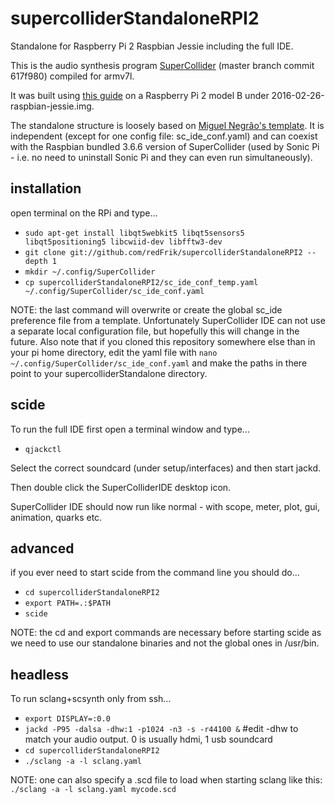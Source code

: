 # supercolliderStandaloneRPI2
Standalone for Raspberry Pi 2 Raspbian Jessie including the full IDE.

This is the audio synthesis program [SuperCollider](http://github.com/supercollider/supercollider) (master branch commit 617f980) compiled for armv7l.

It was built using [this guide](http://supercollider.github.io/development/building-raspberrypi.html) on a Raspberry Pi 2 model B under 2016-02-26-raspbian-jessie.img.

The standalone structure is loosely based on [Miguel Negrão's template](https://github.com/miguel-negrao/scStandalone). It is independent (except for one config file: sc_ide_conf.yaml) and can coexist with the Raspbian bundled 3.6.6 version of SuperCollider (used by Sonic Pi - i.e. no need to uninstall Sonic Pi and they can even run simultaneously).

installation
--

open terminal on the RPi and type...

* `sudo apt-get install libqt5webkit5 libqt5sensors5 libqt5positioning5 libcwiid-dev libfftw3-dev`
* `git clone git://github.com/redFrik/supercolliderStandaloneRPI2 --depth 1`
* `mkdir ~/.config/SuperCollider`
* `cp supercolliderStandaloneRPI2/sc_ide_conf_temp.yaml ~/.config/SuperCollider/sc_ide_conf.yaml`

NOTE: the last command will overwrite or create the global sc_ide preference file from a template. Unfortunately SuperCollider IDE can not use a separate local configuration file, but hopefully this will change in the future. Also note that if you cloned this repository somewhere else than in your pi home directory, edit the yaml file with `nano ~/.config/SuperCollider/sc_ide_conf.yaml` and make the paths in there point to your supercolliderStandalone directory.

scide
--

To run the full IDE first open a terminal window and type...

* `qjackctl`

Select the correct soundcard (under setup/interfaces) and then start jackd.

Then double click the SuperColliderIDE desktop icon.

SuperCollider IDE should now run like normal - with scope, meter, plot, gui, animation, quarks etc.

advanced
--

if you ever need to start scide from the command line you should do...

* `cd supercolliderStandaloneRPI2`
* `export PATH=.:$PATH`
* `scide`

NOTE: the cd and export commands are necessary before starting scide as we need to use our standalone binaries and not the global ones in /usr/bin.

headless
--

To run sclang+scsynth only from ssh...

* `export DISPLAY=:0.0`
* `jackd -P95 -dalsa -dhw:1 -p1024 -n3 -s -r44100 &` #edit -dhw to match your audio output. 0 is usually hdmi, 1 usb soundcard
* `cd supercolliderStandaloneRPI2`
* `./sclang -a -l sclang.yaml`

NOTE: one can also specify a .scd file to load when starting sclang like this: `./sclang -a -l sclang.yaml mycode.scd`
